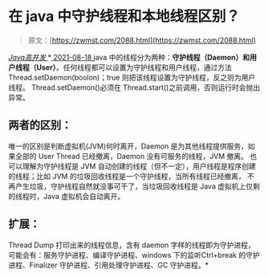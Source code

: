 <!--yml
category: 未分类
date: 0001-01-01 00:00:00
--->

# 在 java 中守护线程和本地线程区别？

> 原文：[https://zwmst.com/2088.html](https://zwmst.com/2088.html)

   [ *Java高并发* ](https://zwmst.com/java%e9%ab%98%e5%b9%b6%e5%8f%91)*[ <time datetime="2021-08-18T16:22:51+08:00"> 2021-08-18 </time> ](https://zwmst.com/2088.html)  java 中的线程分为两种：**守护线程（Daemon）和用户线程（User）**。任何线程都可以设置为守护线程和用户线程，通过方法Thread.setDaemon(boolon)；true 则把该线程设置为守护线程，反之则为用户线程。
Thread.setDaemon()必须在 Thread.start()之前调用，否则运行时会抛出异常。

## 两者的区别：

唯一的区别是判断虚拟机(JVM)何时离开，Daemon 是为其他线程提供服务，如果全部的 User Thread 已经撤离，Daemon 没有可服务的线程，JVM 撤离。
也可以理解为守护线程是 JVM 自动创建的线程（但不一定），用户线程是程序创建的线程；比如 JVM 的垃圾回收线程是一个守护线程，当所有线程已经撤离， 不再产生垃圾，守护线程自然就没事可干了，当垃圾回收线程是 Java 虚拟机上仅剩的线程时，Java 虚拟机会自动离开。

## 扩展：

Thread Dump 打印出来的线程信息，含有 daemon 字样的线程即为守护进程，可能会有：服务守护进程、编译守护进程、windows 下的监听Ctrl+break 的守护进程、Finalizer 守护进程、引用处理守护进程、GC 守护进程。*